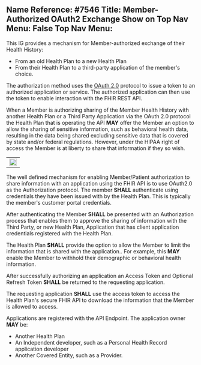 Name Reference: #7546
Title: Member-Authorized OAuth2 Exchange
Show on Top Nav Menu: False
Top Nav Menu: 
---

This IG provides a mechanism for Member-authorized exchange of their Health History:

* From an old Health Plan to a new Health Plan
* From their Health Plan to a third-party application of the member's choice.

The authorization method uses the [OAuth 2.0](https://oauth.net/2/) protocol to issue a token to an authorized application or service. The authorized application can then use the token to enable interaction with the FHIR REST API.

When a Member is authorizing sharing of the Member Health History with another Health Plan or a Third Party Application via the OAuth 2.0 protocol the Health Plan that is operating the API **MAY** offer the Member an option to allow the sharing of sensitive information, such as behavioral health data, resulting in the data being shared excluding sensitive data that is covered by state and/or federal regulations. However, under the HIPAA right of access the Member is at liberty to share that information if they so wish.

<table>
	<tr>
		<td>
			<img  width="100%" height="auto" src="MemberAuthorizedOAuth2Exchange.png">
		</td>	
	</tr>	
</table>

The well defined mechanism for enabling Member/Patient authorization to share information with an application using the FHIR API is to use OAuth2.0 as the Authorization protocol. The member **SHALL** authenticate using credentials they have been issued with by the Health Plan. This is typically the member's customer portal credentials.

After authenticating the Member **SHALL** be presented with an Authorization process that enables them to approve the sharing of information with the Third Party, or new Health Plan, Application that has client application credentials registered with the Health Plan.

The Health Plan **SHALL** provide the option to allow the Member to limit the information that is shared with the application.. For example, this **MAY** enable the Member to withhold their demographic or behavioral health information. 

After successfully authorizing an application an Access Token and Optional Refresh Token **SHALL** be returned to the requesting application. 

The requesting application **SHALL** use the access token to access the Health Plan's secure FHIR API to download the information that the Member is allowed to access. 

Applications are registered with the API Endpoint. The application owner **MAY** be:
- Another Health Plan
- An Independent developer, such as a Personal Health Record application developer
- Another Covered Entity, such as a Provider.
